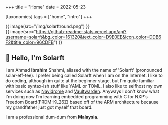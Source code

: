+++
title = "Home"
date = 2022-05-23

[taxonomies]
tags = ["home", "intro"]
+++

{{ image(src="/img/solarftround.png") }}  
{{ image(src="https://github-readme-stats.vercel.app/api?username=solarft&bg_color=161320&text_color=D9E0EE&icon_color=DDB6F2&title_color=96CDFB") }}

##  Hello, I'm Solarft  

I am Ahmad **Ibrahim** Shahmi, aliased with the name of 'Solarft' (pronounced solar-eff-tee). I prefer being called Solarft when I am on the Internet. I like to do coding, although im quite at the beginner stage, but I'm quite familiar with basic syntax-ish stuff like YAML or TOML. I also like to selfhost my own services such as [Navidrome](https://www.navidrome.org/) and [Vaultwarden](https://github.com/dani-garcia/vaultwarden). Anyways I don't know what I'm doing now I'm learning embedded programming with C for NXP's Freedom Board(FRDM-KL26Z) based off of the ARM architecture because my grandfather just got myself that board.

I am a professional dum-dum from **Malaysia**.